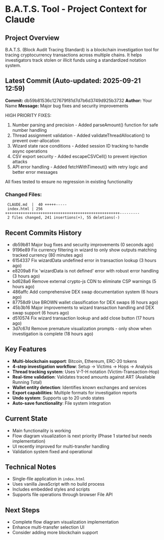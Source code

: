 # B.A.T.S. Tool - Project Context for Claude

## Project Overview
B.A.T.S. (Block Audit Tracing Standard) is a blockchain investigation tool for tracing cryptocurrency transactions across multiple chains. It helps investigators track stolen or illicit funds using a standardized notation system.

## Latest Commit (Auto-updated: 2025-09-21 12:59)

**Commit:** db59b81536c127679f81d7d7b6d3749d925b3732
**Author:** Your Name
**Message:** Major bug fixes and security improvements

HIGH PRIORITY FIXES:
1. Number parsing and precision - Added parseAmount() function for safe number handling
2. Thread assignment validation - Added validateThreadAllocation() to prevent over-allocation
3. Wizard state race conditions - Added session ID tracking to handle async operations
4. CSV export security - Added escapeCSVCell() to prevent injection attacks
5. API error handling - Added fetchWithTimeout() with retry logic and better error messages

All fixes tested to ensure no regression in existing functionality

### Changed Files:
```
 CLAUDE.md  |  40 +++++-----
 index.html | 256 ++++++++++++++++++++++++++++++++++++++++++++++++++++---------
 2 files changed, 241 insertions(+), 55 deletions(-)
```

## Recent Commits History

- db59b81 Major bug fixes and security improvements (0 seconds ago)
- 9196e89 Fix currency filtering in wizard to only show outputs matching tracked currency (80 minutes ago)
- 6154337 Fix wizardData undefined error in transaction lookup (3 hours ago)
- e8209a8 Fix 'wizardData is not defined' error with robust error handling (3 hours ago)
- bd628a6 Remove external crypto-js CDN to eliminate CSP warnings (5 hours ago)
- 486affc Add comprehensive DEX swap documentation system (6 hours ago)
- 87758d9 Use BROWN wallet classification for DEX swaps (6 hours ago)
- 45b3b16 Major improvements to wizard transaction handling and DEX swap support (6 hours ago)
- d510574 Fix wizard transaction lookup and add close button (17 hours ago)
- 3d7c67d Remove premature visualization prompts - only show when investigation is complete (18 hours ago)

## Key Features
- **Multi-blockchain support**: Bitcoin, Ethereum, ERC-20 tokens
- **4-step investigation workflow**: Setup → Victims → Hops → Analysis
- **Thread tracking system**: Uses V-T-H notation (Victim-Transaction-Hop)
- **Real-time validation**: Validates traced amounts against ART (Available Running Total)
- **Wallet entity detection**: Identifies known exchanges and services
- **Export capabilities**: Multiple formats for investigation reports
- **Undo system**: Supports up to 20 undo states
- **Auto-save functionality**: File system integration

## Current State
- Main functionality is working
- Flow diagram visualization is next priority (Phase 1 started but needs implementation)
- UI recently improved for multi-transfer handling
- Validation system fixed and operational

## Technical Notes
- Single-file application in `index.html`
- Uses vanilla JavaScript with no build process
- Includes embedded styles and scripts
- Supports file operations through browser File API

## Next Steps
- Complete flow diagram visualization implementation
- Enhance multi-transfer selection UI
- Consider adding more blockchain support
